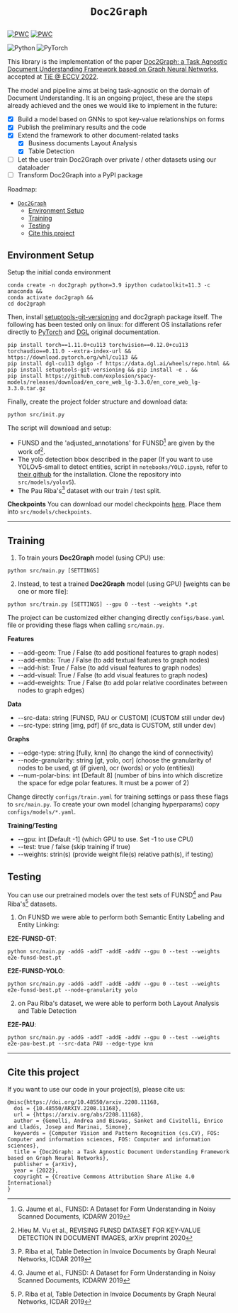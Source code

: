 # <p align=center>`Doc2Graph`</p> 

[![PWC](https://img.shields.io/endpoint.svg?url=https://paperswithcode.com/badge/doc2graph-a-task-agnostic-document/entity-linking-on-funsd)](https://paperswithcode.com/sota/entity-linking-on-funsd?p=doc2graph-a-task-agnostic-document) [![PWC](https://img.shields.io/endpoint.svg?url=https://paperswithcode.com/badge/doc2graph-a-task-agnostic-document/semantic-entity-labeling-on-funsd)](https://paperswithcode.com/sota/semantic-entity-labeling-on-funsd?p=doc2graph-a-task-agnostic-document)

![Python](https://img.shields.io/badge/python-3670A0?style=for-the-badge&logo=python&logoColor=ffdd54) ![PyTorch](https://img.shields.io/badge/PyTorch-%23EE4C2C.svg?style=for-the-badge&logo=PyTorch&logoColor=white)

This library is the implementation of the paper [Doc2Graph: a Task Agnostic Document Understanding Framework based on Graph Neural Networks](https://arxiv.org/abs/2208.11168), accepted at [TiE @ ECCV 2022](https://sites.google.com/view/tie-eccv2022/accepted-papers?authuser=0).

The model and pipeline aims at being task-agnostic on the domain of Document Understanding. It is an ongoing project, these are the steps already achieved and the ones we would like to implement in the future:

- [x] Build a model based on GNNs to spot key-value relationships on forms
- [x] Publish the preliminary results and the code
- [x] Extend the framework to other document-related tasks
  - [x] Business documents Layout Analysis
  - [x] Table Detection
- [ ] Let the user train Doc2Graph over private / other datasets using our dataloader
- [ ] Transform Doc2Graph into a PyPI package

Roadmap:
- [`Doc2Graph`](#doc2graph)
  - [Environment Setup](#environment-setup)
  - [Training](#training)
  - [Testing](#testing)
  - [Cite this project](#cite-this-project)

## Environment Setup
Setup the initial conda environment

```
conda create -n doc2graph python=3.9 ipython cudatoolkit=11.3 -c anaconda &&
conda activate doc2graph &&
cd doc2graph
```

Then, install [setuptools-git-versioning](https://pypi.org/project/setuptools-git-versioning/) and doc2graph package itself. The following has been tested only on linux: for different OS installations refer directly to [PyTorch](https://pytorch.org/get-started/previous-versions/) and [DGL](https://www.dgl.ai/pages/start.html) original documentation.

```
pip install torch==1.11.0+cu113 torchvision==0.12.0+cu113 torchaudio==0.11.0 --extra-index-url &&
https://download.pytorch.org/whl/cu113 &&
pip install dgl-cu113 dglgo -f https://data.dgl.ai/wheels/repo.html &&
pip install setuptools-git-versioning && pip install -e . &&
pip install https://github.com/explosion/spacy-models/releases/download/en_core_web_lg-3.3.0/en_core_web_lg-3.3.0.tar.gz
```

Finally, create the project folder structure and download data:

```
python src/init.py
```
The script will download and setup:
- FUNSD and the 'adjusted_annotations' for FUNSD[^1] are given by the work of[^3].
- The yolo detection bbox described in the paper (If you want to use YOLOv5-small to detect entities, script in `notebooks/YOLO.ipynb`, refer to [their github](https://github.com/ultralytics/yolov5) for the installation. Clone the repository into `src/models/yolov5`).
- The Pau Riba's[^2] dataset with our train / test split.

[^1]: G. Jaume et al., FUNSD: A Dataset for Form Understanding in Noisy Scanned Documents, ICDARW 2019
[^2]: P. Riba et al, Table Detection in Invoice Documents by Graph Neural Networks, ICDAR 2019
[^3]: Hieu M. Vu et al., REVISING FUNSD DATASET FOR KEY-VALUE DETECTION IN DOCUMENT IMAGES, arXiv preprint 2020

**Checkpoints**
You can download our model checkpoints [here](https://drive.google.com/file/d/15jKWYLTcb8VwE7XY_jcRvZTAmqy_ElJ_/view?usp=sharing). Place them into `src/models/checkpoints`.

---
## Training
1. To train yours **Doc2Graph** model (using CPU) use:
```
python src/main.py [SETTINGS]
```
2. Instead, to test a trained **Doc2Graph** model (using GPU) [weights can be one or more file]:
```
python src/train.py [SETTINGS] --gpu 0 --test --weights *.pt
```
The project can be customized either changing directly `configs/base.yaml` file or providing these flags when calling `src/main.py`.

**Features**
 - --add-geom: True / False (to add positional features to graph nodes)
 - --add-embs: True / False (to add textual features to graph nodes)
 - --add-hist: True / False (to add visual features to graph nodes)
 - --add-visual: True / False (to add visual features to graph nodes)
 - --add-eweights: True / False (to add polar relative coordinates between nodes to graph edges)

**Data**
 - --src-data: string [FUNSD, PAU or CUSTOM] (CUSTOM still under dev)
 - --src-type: string [img, pdf] (if src_data is CUSTOM, still under dev)

**Graphs**
 - --edge-type: string [fully, knn] (to change the kind of connectivity)
 - --node-granularity: string [gt, yolo, ocr] (choose the granularity of nodes to be used, gt (if given), ocr (words) or yolo (entities))
 - --num-polar-bins: int [Default 8] (number of bins into which discretize the space for edge polar features. It must be a power of 2)

Change directly `configs/train.yaml` for training settings or pass these flags to `src/main.py`. To create your own model (changing hyperparams) copy `configs/models/*.yaml`. 

**Training/Testing**
- --gpu: int [Default -1] (which GPU to use. Set -1 to use CPU)
- --test: true / false (skip training if true)
- --weights: strin(s) (provide weight file(s) relative path(s), if testing)

## Testing

You can use our pretrained models over the test sets of FUNSD[^1] and Pau Riba's[^2] datasets.

1. On FUNSD we were able to perform both Semantic Entity Labeling and Entity Linking:

**E2E-FUNSD-GT**:
```
python src/main.py -addG -addT -addE -addV --gpu 0 --test --weights e2e-funsd-best.pt
```

**E2E-FUNSD-YOLO**:
```
python src/main.py -addG -addT -addE -addV --gpu 0 --test --weights e2e-funsd-best.pt --node-granularity yolo
```

2. on Pau Riba's dataset, we were able to perform both Layout Analysis and Table Detection

**E2E-PAU**:
```
python src/main.py -addG -addT -addE -addV --gpu 0 --test --weights e2e-pau-best.pt --src-data PAU --edge-type knn
```
  
---
## Cite this project
If you want to use our code in your project(s), please cite us:
```
@misc{https://doi.org/10.48550/arxiv.2208.11168,
  doi = {10.48550/ARXIV.2208.11168},
  url = {https://arxiv.org/abs/2208.11168},
  author = {Gemelli, Andrea and Biswas, Sanket and Civitelli, Enrico and Lladós, Josep and Marinai, Simone},
  keywords = {Computer Vision and Pattern Recognition (cs.CV), FOS: Computer and information sciences, FOS: Computer and information sciences},
  title = {Doc2Graph: a Task Agnostic Document Understanding Framework based on Graph Neural Networks},
  publisher = {arXiv},
  year = {2022},
  copyright = {Creative Commons Attribution Share Alike 4.0 International}
}
```
